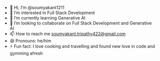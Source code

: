 - 👋 Hi, I’m @soumyakant1211
- 👀 I’m interested in Full Stack Development
- 🌱 I’m currently learning Generative AI
- 💞️ I’m looking to collaborate on Full Stack Development and Generative AI
- 📫 How to reach me soumyakant.tripathy422@gmail.com
- 😄 Pronouns: he/him
- ⚡ Fun fact: I love cooking and travelling and found new love in code and gymming afresh
